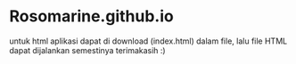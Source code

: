# Rosomarine.github.io
untuk html aplikasi dapat di download (index.html) dalam file,
lalu file HTML dapat dijalankan semestinya
terimakasih :)
